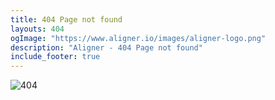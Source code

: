 ```yaml
---
title: 404 Page not found
layouts: 404
ogImage: "https://www.aligner.io/images/aligner-logo.png"
description: "Aligner - 404 Page not found"
include_footer: true
---
```


![404](/images/404.svg)

